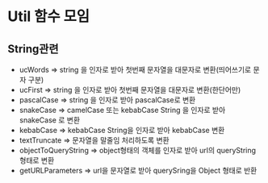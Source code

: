 # Util 함수 모임

## String관련

- ucWords => string 을 인자로 받아 첫번째 문자열을 대문자로 변환(띄어쓰기로 문자 구분)
- ucFirst => string 을 인자로 받아 첫번째 문자열을 대문자로 변환(한단어만)
- pascalCase => string 을 인자로 받아 pascalCase로 변환
- snakeCase => camelCase 또는 kebabCase String 을 인자로 받아 snakeCase 로 변환
- kebabCase => kebabCase String을 인자로 받아 kebabCase 변환
- textTruncate => 문자열을 말줄임 처리하도록 변환
- objectToQueryString => object형태의 객체를 인자로 받아 url의 queryString 형태로 변환
- getURLParameters => url을 문자열로 받아 querySring을 Object 형태로 반환
